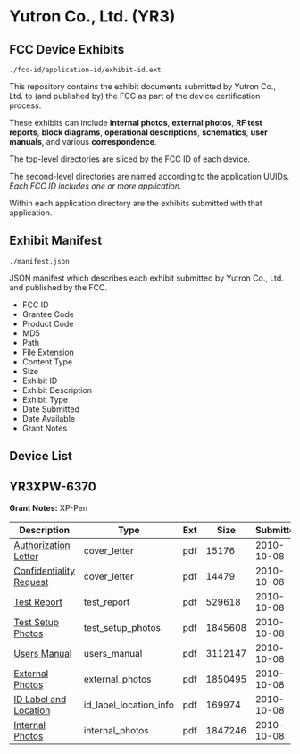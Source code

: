# Yutron Co., Ltd. (YR3)
## FCC Device Exhibits

```
./fcc-id/application-id/exhibit-id.ext
```

This repository contains the exhibit documents submitted by Yutron Co., Ltd. to (and published by) the FCC as part of the device certification process.

These exhibits can include **internal photos**, **external photos**, **RF test reports**, **block diagrams**, **operational descriptions**, **schematics**, **user manuals**, and various **correspondence**.

The top-level directories are sliced by the FCC ID of each device.

The second-level directories are named according to the application UUIDs. *Each FCC ID includes one or more application.*

Within each application directory are the exhibits submitted with that application. 

## Exhibit Manifest

```
./manifest.json
```

JSON manifest which describes each exhibit submitted by Yutron Co., Ltd. and published by the FCC.

- FCC ID
- Grantee Code
- Product Code
- MD5
- Path
- File Extension
- Content Type
- Size
- Exhibit ID
- Exhibit Description
- Exhibit Type
- Date Submitted
- Date Available
- Grant Notes

## Device List
## YR3XPW-6370
**Grant Notes:** XP-Pen

| Description | Type | Ext | Size | Submitted | Available |
| ----------- | ---- | --- | ---- | --------- | --------- |
| [Authorization Letter](YR3XPW-6370/38e1595ca680cae3ef11cc8252acf4e2/1356492.pdf) | cover_letter | pdf | 15176 | 2010-10-08 | 2010-10-08 |
| [Confidentiality Request](YR3XPW-6370/38e1595ca680cae3ef11cc8252acf4e2/1356493.pdf) | cover_letter | pdf | 14479 | 2010-10-08 | 2010-10-08 |
| [Test Report](YR3XPW-6370/38e1595ca680cae3ef11cc8252acf4e2/1356501.pdf) | test_report | pdf | 529618 | 2010-10-08 | 2010-10-08 |
| [Test Setup Photos](YR3XPW-6370/38e1595ca680cae3ef11cc8252acf4e2/1356502.pdf) | test_setup_photos | pdf | 1845608 | 2010-10-08 | 2010-10-08 |
| [Users Manual](YR3XPW-6370/38e1595ca680cae3ef11cc8252acf4e2/1356503.pdf) | users_manual | pdf | 3112147 | 2010-10-08 | 2010-10-08 |
| [External Photos](YR3XPW-6370/38e1595ca680cae3ef11cc8252acf4e2/1356495.pdf) | external_photos | pdf | 1850495 | 2010-10-08 | 2010-10-08 |
| [ID Label and Location](YR3XPW-6370/38e1595ca680cae3ef11cc8252acf4e2/1356496.pdf) | id_label_location_info | pdf | 169974 | 2010-10-08 | 2010-10-08 |
| [Internal Photos](YR3XPW-6370/38e1595ca680cae3ef11cc8252acf4e2/1356497.pdf) | internal_photos | pdf | 1847246 | 2010-10-08 | 2010-10-08 |
